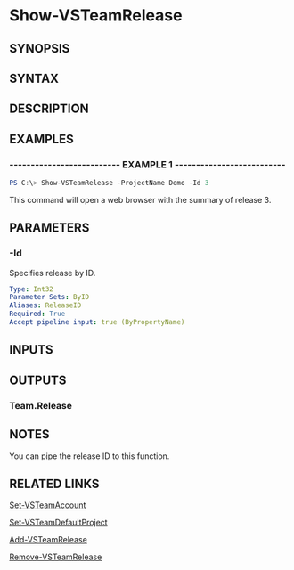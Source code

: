 <!-- #include "./common/header.md" -->

# Show-VSTeamRelease

## SYNOPSIS

<!-- #include "./synopsis/Show-VSTeamRelease.md" -->

## SYNTAX

## DESCRIPTION

<!-- #include "./synopsis/Show-VSTeamRelease.md" -->

## EXAMPLES

### -------------------------- EXAMPLE 1 --------------------------

```PowerShell
PS C:\> Show-VSTeamRelease -ProjectName Demo -Id 3
```

This command will open a web browser with the summary of release 3.

## PARAMETERS

### -Id

Specifies release by ID.

```yaml
Type: Int32
Parameter Sets: ByID
Aliases: ReleaseID
Required: True
Accept pipeline input: true (ByPropertyName)
```

## INPUTS

## OUTPUTS

### Team.Release

## NOTES

You can pipe the release ID to this function.

## RELATED LINKS

[Set-VSTeamAccount](Set-VSTeamAccount.md)

[Set-VSTeamDefaultProject](Set-VSTeamDefaultProject.md)

[Add-VSTeamRelease](Add-VSTeamRelease.md)

[Remove-VSTeamRelease](Remove-VSTeamRelease.md)
